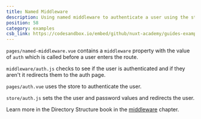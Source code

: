 ```yaml
---
title: Named Middleware
description: Using named middleware to authenticate a user using the store and allow them to visit a page once authenticated
position: 58
category: examples
csb_link: https://codesandbox.io/embed/github/nuxt-academy/guides-examples/tree/master/04_directory_structure/09_middleware_named
---
```


<example-intro></example-intro>

`pages/named-middleware.vue` contains a `middleware` property with the value of `auth` which is called before a user enters the route.

`middleware/auth.js` checks to see if the user is authenticated and if they aren't it redirects them to the auth page.

`pages/auth.vue` uses the store to authenticate the user.

`store/auth.js` sets the the user and password values and redirects the user.

<base-alert type="next">

Learn more in the Directory Structure book in the [middleware](/guides/directory-structure/middleware#named-middleware) chapter.

</base-alert>

<code-sandbox :src="csb_link"></code-sandbox>
